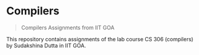 # Compilers
> Compilers Assignments from IIT GOA

This repository contains assignments of the lab course CS 306 (compilers) by Sudakshina Dutta in IIT GOA.
